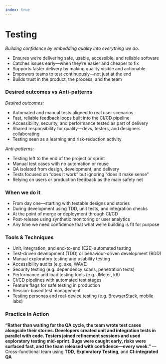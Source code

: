 ```yaml
---
index: true
---
```


# Testing
*Building confidence by embedding quality into everything we do.*
* Ensures we’re delivering safe, usable, accessible, and reliable software
* Catches issues early—when they’re easier and cheaper to fix
* Supports faster delivery by making quality visible and actionable
* Empowers teams to test continuously—not just at the end
* Builds trust in the product, the process, and the team


### Desired outcomes vs Anti-patterns
*Desired outcomes:*
* Automated and manual tests aligned to real user scenarios
* Fast, reliable feedback loops built into the CI/CD pipeline
* Accessibility, security, and performance tested as part of delivery
* Shared responsibility for quality—devs, testers, and designers collaborating
* Testing seen as a learning and risk-reduction activity

*Anti-patterns:*
* Testing left to the end of the project or sprint
* Manual test cases with no automation or reuse
* QA isolated from design, development, and delivery
* Tests focused on “does it work” but ignoring “does it make sense”
* Relying on users or production feedback as the main safety net


### When we do it
* From day one—starting with testable designs and stories
* During development using TDD, unit tests, and integration checks
* At the point of merge or deployment through CI/CD
* Post-release using synthetic monitoring or user analytics
* Any time we need confidence that what we’re building is fit for purpose


### Tools & Techniques
* Unit, integration, and end-to-end (E2E) automated testing
* Test-driven development (TDD) or behaviour-driven development (BDD)
* Manual exploratory testing and usability testing
* Accessibility audits (e.g. axe, WAVE)
* Security testing (e.g. dependency scans, penetration tests)
* Performance and load testing tools (e.g. JMeter, k6)
* CI/CD pipelines with automated test stages
* Feature flags for safe testing in production
* Session-based test management
* Testing personas and real-device testing (e.g. BrowserStack, mobile labs)


### Practice in Action
**“Rather than waiting for the QA cycle, the team wrote test cases alongside their stories. Developers created unit and integration tests in parallel with code. Testers joined refinement sessions and used exploratory testing mid-sprint. Bugs were caught early, risks were surfaced fast, and the team released with confidence—every week.”**
— Cross-functional team using **TDD**, **Exploratory Testing**, and **CI-integrated QA**

